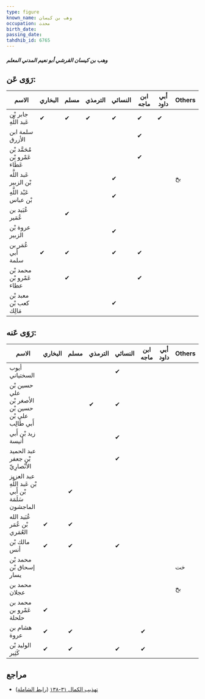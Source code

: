 ```yaml
---
type: figure
known_name: وهب بن كيسان
occupation: محدث
birth_date:
passing_date:
tahdhib_id: 6765
---
```

##### وهب بن كيسان القرشي أبو نعيم المدني المعلم

## رَوَى عَن:
| الاسم                          | البخاري | مسلم | الترمذي | النسائي | ابن ماجه | أبي داود | Others |
| ------------------------------ | ------- | ---- | ------- | ------- | -------- | -------- | ------ |
| جابر بْن عَبد اللَّهِ          | ✔       | ✔    | ✔       | ✔       | ✔        | ✔        |        |
| سلمة ابن الأزرق                |         |      |         |         | ✔        |          |        |
| مُحَمَّد بْن عَمْرو بْن عَطَاء |         |      |         |         | ✔        |          |        |
| عَبد اللَّه بْن الزبير         |         |      |         | ✔       |          |          | بخ     |
| عَبْد اللَّهِ بْن عباس         |         |      |         | ✔       |          |          |        |
| عُبَيد بن عُمَير               |         | ✔    |         |         |          |          |        |
| عروة بْن الزبير                |         |      |         | ✔       |          |          |        |
| عُمَر بن أَبي سلمة             | ✔       | ✔    |         | ✔       | ✔        |          |        |
| محمد بْن عَمْرو بْن عطاء       |         | ✔    |         |         | ✔        |          |        |
| معبد بْن كعب بْن مَالِك        |         |      |         | ✔       |          |          |        |
## رَوَى عَنه:
| الاسم                                                 | البخاري | مسلم | الترمذي | النسائي | ابن ماجه | أبي داود | Others |
| ----------------------------------------------------- | ------- | ---- | ------- | ------- | -------- | -------- | ------ |
| أيوب السختياني                                        |         |      |         | ✔       |          |          |        |
| حسين بْن علي الأصغر بْن حسين بْن علي بْن أَبي طَالِب  |         |      | ✔       | ✔       |          |          |        |
| زيد بْن أَبي أنيسة                                    |         |      |         | ✔       |          |          |        |
| عبد الحميد بْن جعفر الأَنْصارِيّ                      |         |      |         | ✔       |          |          |        |
| عبد العزيز بْن عَبد اللَّهِ بْن أَبي سَلَمَة الماجشون |         | ✔    |         |         |          |          |        |
| عُبَيد الله بْن عُمَر العُمَري                        | ✔       | ✔    |         |         |          |          |        |
| مالك بْن أنس                                          | ✔       | ✔    |         | ✔       |          |          |        |
| محمد بْن إسحاق بْن يسار                               |         |      |         |         |          |          | خت     |
| محمد بن عجلان                                         |         |      |         |         |          |          | بخ     |
| محمد بن عَمْرو بن حلحلة                               | ✔       |      |         |         |          |          |        |
| هشام بن عروة                                          | ✔       | ✔    |         |         | ✔        |          |        |
| الوليد بْن كَثِير                                     | ✔       | ✔    |         | ✔       | ✔        |          |        |
## مراجع
- [تهذيب الكمال ٣١-١٣٨](obsidian://open?vault=Tahdhib-al-Kamal&file=Figures/٦٧٦٥-وهب%20بن%20كيسان%20القرشي%20أبو%20نعيم%20المدني%20المعلم) ([رابط الشاملة](https://shamela.ws/book/3722/16686))